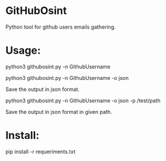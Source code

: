 # GitHubOsint
Python tool for github users emails gathering.

# Usage:

python3 githubosint.py -n GithubUsername

python3 githubosint.py -n GithubUsername -o json

Save the output in json format.

python3 githubosint.py -n GithubUsername -o json -p /test/path

Save the output in json format in given path.



# Install:

pip install -r requeriments.txt

